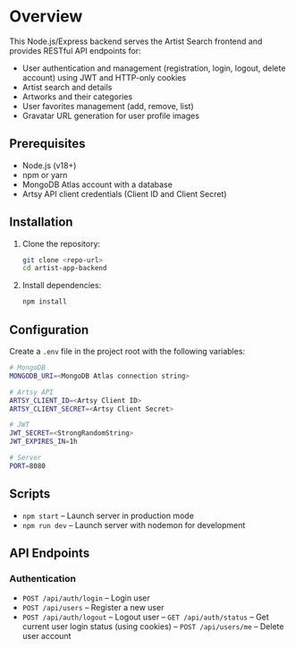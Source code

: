 # Overview

This Node.js/Express backend serves the Artist Search frontend and provides RESTful API endpoints for:
- User authentication and management (registration, login, logout, delete account) using JWT and HTTP-only cookies
- Artist search and details
- Artworks and their categories
- User favorites management (add, remove, list)
- Gravatar URL generation for user profile images

## Prerequisites
- Node.js (v18+)
- npm or yarn
- MongoDB Atlas account with a database
- Artsy API client credentials (Client ID and Client Secret)

## Installation
1. Clone the repository:
   ``` bash
   git clone <repo-url>
   cd artist-app-backend
   ```
2. Install dependencies:
   ``` bash
   npm install
   ```
## Configuration
Create a `.env` file in the project root with the following variables:
```bash
# MongoDB
MONGODB_URI=<MongoDB Atlas connection string>

# Artsy API
ARTSY_CLIENT_ID=<Artsy Client ID>
ARTSY_CLIENT_SECRET=<Artsy Client Secret>

# JWT
JWT_SECRET=<StrongRandomString>
JWT_EXPIRES_IN=1h

# Server
PORT=8080
```
## Scripts
- `npm start` – Launch server in production mode
- `npm run dev` – Launch server with nodemon for development

## API Endpoints
### Authentication
- `POST /api/auth/login` – Login user
- `POST /api/users` – Register a new user
- `POST /api/auth/logout` – Logout user
– `GET /api/auth/status` – Get current user login status (using cookies)
– `POST /api/users/me` – Delete user account

